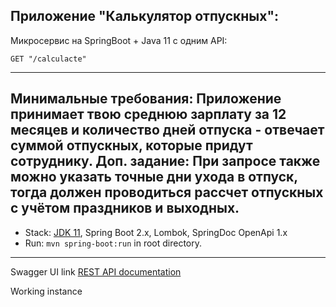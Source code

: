 ##  Приложение "Калькулятор отпускных":

Микросервис на SpringBoot + Java 11 c одним API:
```
GET "/calculacte"
```


-----------------------------
Минимальные требования: Приложение принимает твою среднюю зарплату за 12 месяцев и количество дней отпуска - отвечает суммой отпускных, которые придут сотруднику.
Доп. задание: При запросе также можно указать точные дни ухода в отпуск, тогда должен проводиться рассчет отпускных с учётом праздников и выходных.
-------------------------------------------------------------
- Stack: [JDK 11](http://jdk.java.net/17/), Spring Boot 2.x, Lombok, SpringDoc OpenApi 1.x 
- Run: `mvn spring-boot:run` in root directory.
-----------------------------------------------------

Swagger UI link
[REST API documentation](http://localhost:8080/)  

Working instance 

